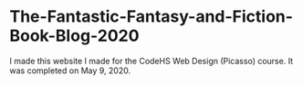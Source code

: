 # The-Fantastic-Fantasy-and-Fiction-Book-Blog-2020
I made this website I made for the CodeHS Web Design (Picasso) course. It was completed on May 9, 2020.
